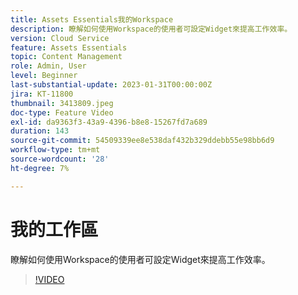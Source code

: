 ```yaml
---
title: Assets Essentials我的Workspace
description: 瞭解如何使用Workspace的使用者可設定Widget來提高工作效率。
version: Cloud Service
feature: Assets Essentials
topic: Content Management
role: Admin, User
level: Beginner
last-substantial-update: 2023-01-31T00:00:00Z
jira: KT-11800
thumbnail: 3413809.jpeg
doc-type: Feature Video
exl-id: da9363f3-43a9-4396-b8e8-15267fd7a689
duration: 143
source-git-commit: 54509339ee8e538daf432b329ddebb55e98bb6d9
workflow-type: tm+mt
source-wordcount: '28'
ht-degree: 7%

---
```


# 我的工作區

瞭解如何使用Workspace的使用者可設定Widget來提高工作效率。

>[!VIDEO](https://video.tv.adobe.com/v/3413809?quality=12&learn=on)
